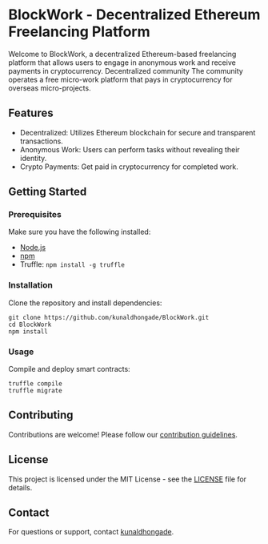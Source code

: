 BlockWork - Decentralized Ethereum Freelancing Platform
=======================================================

Welcome to BlockWork, a decentralized Ethereum-based freelancing platform that allows users to engage in anonymous work and receive payments in cryptocurrency.
Decentralized community The community operates a free micro-work platform that pays in cryptocurrency for overseas micro-projects.

Features
--------

*   Decentralized: Utilizes Ethereum blockchain for secure and transparent transactions.
*   Anonymous Work: Users can perform tasks without revealing their identity.
*   Crypto Payments: Get paid in cryptocurrency for completed work.

Getting Started
---------------

### Prerequisites

Make sure you have the following installed:

*   [Node.js](https://nodejs.org/)
*   [npm](https://www.npmjs.com/)
*   Truffle: `npm install -g truffle`

### Installation

Clone the repository and install dependencies:

    git clone https://github.com/kunaldhongade/BlockWork.git
    cd BlockWork
    npm install
    

### Usage

Compile and deploy smart contracts:

    truffle compile
    truffle migrate
    

Contributing
------------

Contributions are welcome! Please follow our [contribution guidelines](CONTRIBUTING.md).

License
-------

This project is licensed under the MIT License - see the [LICENSE](LICENSE) file for details.

Contact
-------

For questions or support, contact [kunaldhongade](https://github.com/kunaldhongade).

